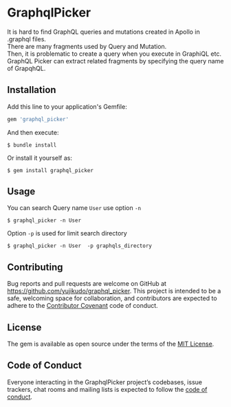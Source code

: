# GraphqlPicker

It is hard to find GraphQL queries and mutations created in Apollo in .graphql files.  
There are many fragments used by Query and Mutation.  
Then, it is problematic to create a query when you execute in GraphiQL etc.  
GraphQL Picker can extract related fragments by specifying the query name of GrapqhQL.  

## Installation

Add this line to your application's Gemfile:

```ruby
gem 'graphql_picker'
```

And then execute:

    $ bundle install

Or install it yourself as:

    $ gem install graphql_picker

## Usage
You can search Query name `User` use option `-n`


    $ graphql_picker -n User 
    
Option `-p` is used for limit search directory


    $ graphql_picker -n User  -p graphqls_directory


## Contributing

Bug reports and pull requests are welcome on GitHub at https://github.com/yujikudo/graphql_picker. This project is intended to be a safe, welcoming space for collaboration, and contributors are expected to adhere to the [Contributor Covenant](http://contributor-covenant.org) code of conduct.

## License

The gem is available as open source under the terms of the [MIT License](https://opensource.org/licenses/MIT).

## Code of Conduct

Everyone interacting in the GraphqlPicker project’s codebases, issue trackers, chat rooms and mailing lists is expected to follow the [code of conduct](https://github.com/[USERNAME]/graphql_picker/blob/master/CODE_OF_CONDUCT.md).
